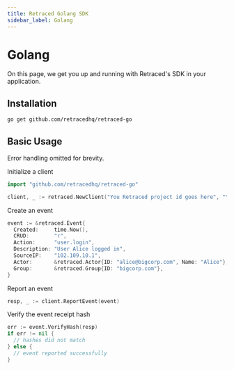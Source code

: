 ```yaml
---
title: Retraced Golang SDK
sidebar_label: Golang
---
```


# Golang

On this page, we get you up and running with Retraced's SDK in your application.

## Installation

```bash
go get github.com/retracedhq/retraced-go
```

## Basic Usage

Error handling omitted for brevity.

Initialize a client

```go
import "github.com/retracedhq/retraced-go"

client, _ := retraced.NewClient("You Retraced project id goes here", "Your Retraced Publisher API token goes here")
```

Create an event

```go
event := &retraced.Event{
  Created:     time.Now(),
  CRUD:        "r",
  Action:      "user.login",
  Description: "User Alice logged in",
  SourceIP:    "102.109.10.1",
  Actor:       &retraced.Actor{ID: "alice@bigcorp.com", Name: "Alice"},
  Group:       &retraced.Group{ID: "bigcorp.com"},
}
```

Report an event

```go
resp, _ := client.ReportEvent(event)
```

Verify the event receipt hash

```go
err := event.VerifyHash(resp)
if err != nil {
  // hashes did not match
} else {
  // event reported successfully
}
```
